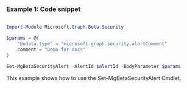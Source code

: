 ### Example 1: Code snippet

```powershell

Import-Module Microsoft.Graph.Beta.Security

$params = @{
	"@odata.type" = "microsoft.graph.security.alertComment"
	comment = "Demo for docs"
}

Set-MgBetaSecurityAlert -AlertId $alertId -BodyParameter $params

```
This example shows how to use the Set-MgBetaSecurityAlert Cmdlet.

